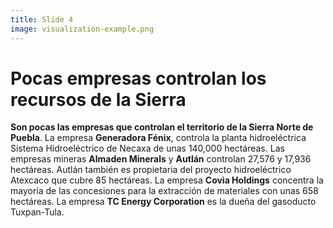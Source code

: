 ```yaml
---
title: Slide 4
image: visualization-example.png
---
```


# Pocas empresas controlan los recursos de la Sierra

**Son pocas las empresas que controlan el territorio de la Sierra Norte de Puebla**. La empresa **Generadora Fénix**, controla la planta hidroeléctrica Sistema Hidroeléctrico de Necaxa de unas 140,000 hectáreas. Las empresas mineras **Almaden Minerals** y **Autlán** controlan 27,576 y 17,936 hectáreas. Autlán también es propietaria del proyecto hidroeléctrico Atexcaco que cubre 85 hectáreas. La empresa **Covia Holdings** concentra la mayoría de las concesiones para la extracción de materiales con unas 658 hectáreas. La empresa **TC Energy Corporation** es la dueña del gasoducto Tuxpan-Tula.
